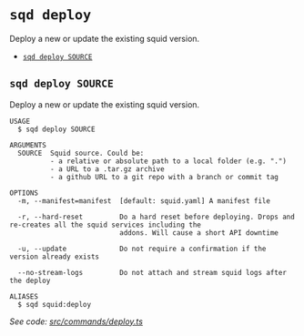 `sqd deploy`
============

Deploy a new or update the existing squid version.

* [`sqd deploy SOURCE`](#sqd-deploy-source)

## `sqd deploy SOURCE`

Deploy a new or update the existing squid version.

```
USAGE
  $ sqd deploy SOURCE

ARGUMENTS
  SOURCE  Squid source. Could be:
          - a relative or absolute path to a local folder (e.g. ".")
          - a URL to a .tar.gz archive
          - a github URL to a git repo with a branch or commit tag

OPTIONS
  -m, --manifest=manifest  [default: squid.yaml] A manifest file

  -r, --hard-reset         Do a hard reset before deploying. Drops and re-creates all the squid services including the
                           addons. Will cause a short API downtime

  -u, --update             Do not require a confirmation if the version already exists

  --no-stream-logs         Do not attach and stream squid logs after the deploy

ALIASES
  $ sqd squid:deploy
```

_See code: [src/commands/deploy.ts](https://github.com/subsquid/squid-cli/tree/master/src/commands/deploy.ts)_
